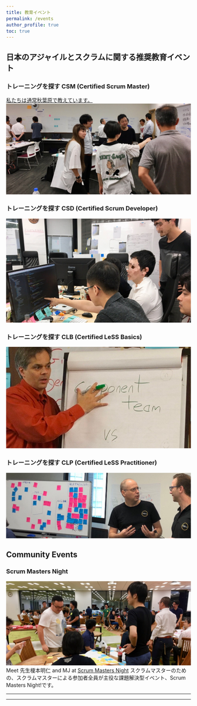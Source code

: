```yaml
---
title: 教育イベント
permalink: /events
author_profile: true
toc: true
---
```

## 日本のアジャイルとスクラムに関する推奨教育イベント

### トレーニングを探す CSM (Certified Scrum Master) 

[私たちは通常秋葉原で教えています。![Tokyo CSM Class](/images/tokyo-CSM-class-wide-3.jpg)](https://www.odd-e.jp/ja/service_01/#link_csm) 

### トレーニングを探す CSD (Certified Scrum Developer)

[![Tokyo CSD Class](/images/tokyo-CSD-class.jpg)](https://www.odd-e.jp/ja/service_01/#link_csd)

### トレーニングを探す CLB (Certified LeSS Basics)

[![Tokyo CLB Class](/images/tokyo-CLB-class.jpg)](/certified-less-basics-clb-course-description/)

### トレーニングを探す CLP (Certified LeSS Practitioner)

[![Tokyo CLP Class](/images/tokyo-CLP-class.jpg)](https://www.odd-e.jp/training/course-detail/62)

## Community Events

### Scrum Masters Night

![Scrum Masters Night](/images/scrum-masters-night-1.jpg)
Meet 先生榎本明仁 and MJ at [Scrum Masters Night](https://smn.connpass.com/) スクラムマスターのための、スクラムマスターによる参加者全員が主役な課題解決型イベント、Scrum Masters Night!です。

---

---
